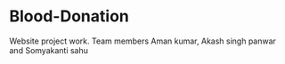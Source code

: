 # Blood-Donation
Website project work. Team members Aman kumar, Akash singh panwar and  Somyakanti sahu
